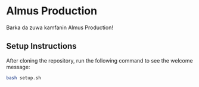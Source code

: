 # Almus Production

Barka da zuwa kamfanin Almus Production!

## Setup Instructions

After cloning the repository, run the following command to see the welcome message:

```bash
bash setup.sh
